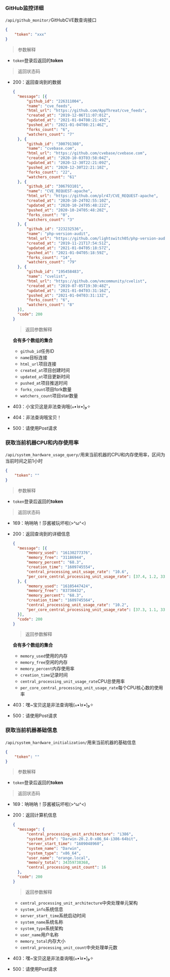 ### GitHub监控详细

`/api/github_monitor/`GitHubCVE数查询接口

```json
{
	"token": "xxx"
}
```

> 参数解释

- `token`登录后返回的**token**

> 返回状态码

- 200：返回查询到的数据

  ```json
  {
  	"message": [{
  		"github_id": "226311004",
  		"name": "cve_feeds",
  		"html_url": "https://github.com/AppThreat/cve_feeds",
  		"created_at": "2019-12-06T11:07:01Z",
  		"updated_at": "2021-01-04T08:21:49Z",
  		"pushed_at": "2021-01-04T08:21:46Z",
  		"forks_count": "6",
  		"watchers_count": "7"
  	}, {
  		"github_id": "300791308",
  		"name": "cvebase.com",
  		"html_url": "https://github.com/cvebase/cvebase.com",
  		"created_at": "2020-10-03T03:58:04Z",
  		"updated_at": "2020-12-30T22:21:09Z",
  		"pushed_at": "2020-12-30T22:21:10Z",
  		"forks_count": "22",
  		"watchers_count": "61"
  	}, {
  		"github_id": "306793101",
  		"name": "CVE_REQUEST-apache",
  		"html_url": "https://github.com/plr47/CVE_REQUEST-apache",
  		"created_at": "2020-10-24T02:55:10Z",
  		"updated_at": "2020-10-24T05:48:22Z",
  		"pushed_at": "2020-10-24T05:48:20Z",
  		"forks_count": "0",
  		"watchers_count": "3"
  	}, {
  		"github_id": "223232536",
  		"name": "php-version-audit",
  		"html_url": "https://github.com/lightswitch05/php-version-audit",
  		"created_at": "2019-11-21T17:54:51Z",
  		"updated_at": "2021-01-04T05:18:57Z",
  		"pushed_at": "2021-01-04T05:18:59Z",
  		"forks_count": "14",
  		"watchers_count": "79"
  	}, {
  		"github_id": "195458483",
  		"name": "cvelist",
  		"html_url": "https://github.com/vmcommunity/cvelist",
  		"created_at": "2019-07-05T19:30:48Z",
  		"updated_at": "2021-01-04T03:31:16Z",
  		"pushed_at": "2021-01-04T03:31:13Z",
  		"forks_count": "6",
  		"watchers_count": "8"
  	}],
  	"code": 200
  }
  ```

  > 返回参数解释

  **会有多个数组的集合**

  - `github_id`任务ID
  - `name`目标连接
  - `html_url`项目连接
  - `created_at`项目创建时间
  - `updated_at`项目更新时间
  - `pushed_at`项目推送时间
  - `forks_count`项目fork数量
  - `watchers_count`项目star数量

- 403：小宝贝这是非法查询哦(๑•̀ㅂ•́)و✧

- 404：非法查询哦宝贝！

- 500：请使用Post请求

### 获取当前机器CPU和内存使用率

`/api/system_hardware_usage_query/`用来当前机器的CPU和内存使用率，区间为当前时间之前1小时

```json
{
	"token": ""
}
```

>参数解释

- `token`登录后返回的**token**

> 返回状态码

- 169：呐呐呐！莎酱被玩坏啦(>^ω^<)

- 200：返回查询到的详细信息

  ```json
  {
  	"message": [{
  		"memory_used": "16130277376",
  		"memory_free": "31186944",
  		"memory_percent": "68.3",
  		"creation_time": "1609745554",
  		"central_processing_unit_usage_rate": "10.6",
  		"per_core_central_processing_unit_usage_rate": [37.4, 1.2, 33.9, 1.0, 28.2, 0.8, 26.7, 0.6, 19.2, 0.5, 15.1, 0.5, 11.1, 0.4, 4.2, 0.2]
  	}, {
  		"memory_used": "16105447424",
  		"memory_free": "83730432",
  		"memory_percent": "68.3",
  		"creation_time": "1609745564",
  		"central_processing_unit_usage_rate": "10.2",
  		"per_core_central_processing_unit_usage_rate": [37.3, 1.1, 33.4, 1.1, 28.1, 1.0, 25.8, 0.8, 18.0, 0.7, 15.3, 0.6, 12.3, 0.4, 7.2, 0.4]
  	}],
  	"code": 200
  }
  ```

  > 返回参数解释

  **会有多个数组的集合**

  - `memory_used`使用的内存
  - `memory_free`空闲的内存
  - `memory_percent`内存使用率
  - `creation_time`记录时间
  - `central_processing_unit_usage_rate`CPU总使用率
  - `per_core_central_processing_unit_usage_rate`每个CPU核心数的使用率

- 403：嘿~宝贝这是非法查询哦(๑•̀ㅂ•́)و✧

- 500：请使用Post请求

### 获取当前机器基础信息

`/api/system_hardware_initialization/`用来当前机器的基础信息

```json
{
	"token": ""
}
```

>参数解释

- `token`登录后返回的**token**

> 返回状态码

- 169：呐呐呐！莎酱被玩坏啦(>^ω^<)

- 200：返回计算机信息

  ```json
  {
  	"message": {
  		"central_processing_unit_architecture": "i386",
  		"system_info": "Darwin-20.2.0-x86_64-i386-64bit",
  		"server_start_time": "1609048960",
  		"system_name": "Darwin",
  		"system_type": "x86_64",
  		"user_name": "orange.local",
  		"memory_total": 34359738368,
  		"central_processing_unit_count": 16
  	},
  	"code": 200
  }
  ```

  > 返回参数解释

  - `central_processing_unit_architecture`中央处理单元架构
  - `system_info`系统信息
  - `server_start_time`系统启动时间
  - `system_name`系统名称
  - `system_type`系统架构
  - `user_name`用户名称
  - `memory_total`内存大小
  - `central_processing_unit_count`中央处理单元数

- 403：嘿~宝贝这是非法查询哦(๑•̀ㅂ•́)و✧

- 500：请使用Post请求
